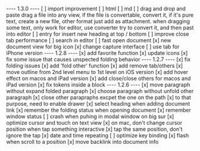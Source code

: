 ---- 1.3.0 ----
[ ] import improvement
  [ ] html
  [ ] md
  [ ] drag and drop and paste
      drag a file into any view, if the file is convertable, convert it, if it's pure text, create a new file, other format just add as attachment.
      when dragging some text, only work for editor, use converter try to convert it, and then past into editor
[ ] entry for insert new heading at top / bottom
[ ] improve close tab performance
[ ] search in editor
[ ] fast open document
[x] new document view for big icon
[x] change capture interface
[ ] use tab for iPhone version
---- 1.2.8 ----
[x] add favorite function
[x] update icons
[x] fix some issue that causes unspected folding behavior
---- 1.2.7 ----
[x] fix folding issues
[x] add 'fold other' function
[x] add remove tab/others
[x] move outline from 2nd level menu to 1st level on iOS version
[x] add hover effect on macos and iPad version
[x] add close/close others for macos and iPad version
[x] fix tokens inside a block
---- 1.2.6 ----
[x] move paragraph without expand folded paragraph
[x] choose paragraph without unfold other paragraph
[x] close other parapraphs excpet the one on the path
[x] to that purpose, need to enable drawer
[x] select heading when adding document link
[x] remember the folding status when opening document
[x] remember window status
[ ] crash when puhing in modal window on big sur
[x] optimize cursor and touch on text view
  [x] on mac, don't change cursor position when tap something interactive
  [x] tap the same position, don't ignore the tap 
[x] date and time repeating
[ ] optimize key binding
[x] flash when scroll to a position
[x] move backlink into document info
